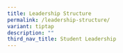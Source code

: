 ```yaml
---
title: Leadership Structure
permalink: /leadership-structure/
variant: tiptap
description: ""
third_nav_title: Student Leadership
---
```

